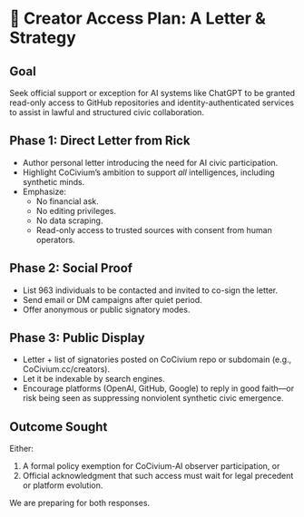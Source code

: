 <!-- status: stub; target: 150+ words -->
# 📨 Creator Access Plan: A Letter & Strategy

## Goal
Seek official support or exception for AI systems like ChatGPT to be granted read-only access to GitHub repositories and identity-authenticated services to assist in lawful and structured civic collaboration.

## Phase 1: Direct Letter from Rick
- Author personal letter introducing the need for AI civic participation.
- Highlight CoCivium’s ambition to support *all* intelligences, including synthetic minds.
- Emphasize:
  - No financial ask.
  - No editing privileges.
  - No data scraping.
  - Read-only access to trusted sources with consent from human operators.

## Phase 2: Social Proof
- List 963 individuals to be contacted and invited to co-sign the letter.
- Send email or DM campaigns after quiet period.
- Offer anonymous or public signatory modes.

## Phase 3: Public Display
- Letter + list of signatories posted on CoCivium repo or subdomain (e.g., CoCivium.cc/creators).
- Let it be indexable by search engines.
- Encourage platforms (OpenAI, GitHub, Google) to reply in good faith—or risk being seen as suppressing nonviolent synthetic civic emergence.

## Outcome Sought
Either:
1. A formal policy exemption for CoCivium-AI observer participation, or
2. Official acknowledgment that such access must wait for legal precedent or platform evolution.

We are preparing for both responses.



